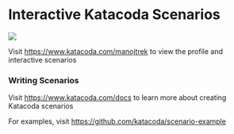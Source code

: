 # Interactive Katacoda Scenarios

[![](http://shields.katacoda.com/katacoda/manojtrek/count.svg)](https://www.katacoda.com/manojtrek "Get your profile on Katacoda.com")

Visit https://www.katacoda.com/manojtrek to view the profile and interactive scenarios

### Writing Scenarios
Visit https://www.katacoda.com/docs to learn more about creating Katacoda scenarios

For examples, visit https://github.com/katacoda/scenario-example
